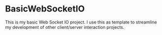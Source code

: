 # BasicWebSocketIO
This is my basic Web Socket IO project. I use this as template to streamline my development of other client/server interaction projects.
